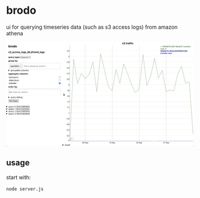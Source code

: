 # brodo

ui for querying timeseries data (such as s3 access logs) from amazon athena

![brodo ui showing a timeseries chart](brodo.png)

## usage

start with:

```
node server.js
```
